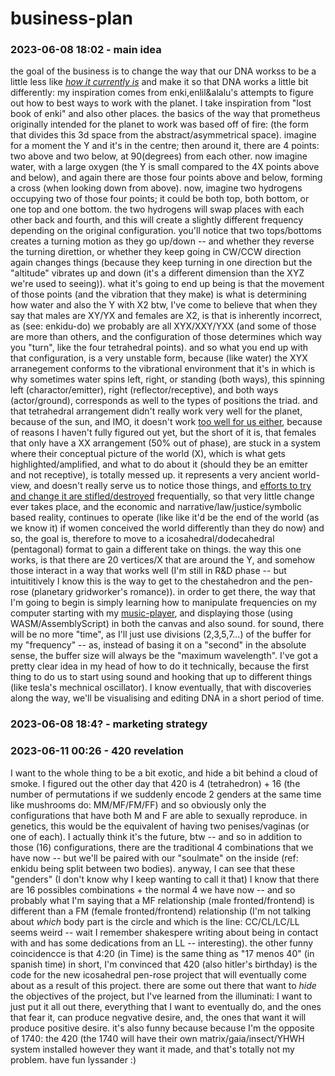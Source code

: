 # business-plan

### 2023-06-08 18:02 - main idea

the goal of the business is to change the way that our DNA workss to be a little less like [*how it currently is*](TODO) and make it so that DNA works a little bit differently: my inspiration comes from enki,enlil&alalu's attempts to figure out how to best ways to work with the planet. I take inspiration from "lost book of enki" and also other places. the basics of the way that prometheus originally intended for the planet to work was based off of fire: (the form that divides this 3d space from the abstract/asymmetrical space). imagine for a moment the Y and it's in the centre; then around it, there are 4 points: two above and two below, at 90(degrees) from each other. now imagine water, with a large oxygen (the Y is small compared to the 4X points above and below), and again there are those four points above and below, forming a cross (when looking down from above). now, imagine two hydrogens occupying two of those four points; it could be both top, both bottom, or one top and one bottom. the two hydrogens will swap places with each other back and fourth, and this will create a slightly different frequency depending on the original configuration. you'll notice that two tops/bottoms creates a turning motion as they go up/down -- and whether they reverse the turning direttion, or whether they keep going in CW/CCW direction again changes things (because they keep turning in one direction but the "altitude" vibrates up and down (it's a different dimension than the XYZ we're used to seeing)).
  what it's going to end up being is that the movement of those points (and the vibration that they make) is what is determining how water and also the Y with X2
    btw, I've come to believe that when they say that males are XY/YX and females are X2, is that is inherently incorrect, as (see: enkidu-do) we probably are all XYX/XXY/YXX (and some of those are more than others, and the configuration of those determines which way you "turn", like the four tetrahedral points).
  and so what you end up with that configuration, is a very unstable form, because (like water) the XYX arranegement conforms to the vibrational environment that it's in
    which is why sometimes water spins left, right, or standing (both ways),
      this spinning left (charactor/emitter), right (reflector/receptive), and both ways (actor/ground), corresponds as well to the types of positions the triad.
    and that tetrahedral arrangement didn't really work very well for the planet, because of the sun, and IMO, it doesn't work [too well for us either](/README.md), because of reasons I haven't fully figured out yet, but the short of it is, that females that only have a XX arrangement (50% out of phase), are stuck in a system where their conceptual picture of the world (X), which is what gets highlighted/amplified, and what to do about it (should they be an emitter and not receptive), is totally messed up. it represents a very ancient world-view, and doesn't really serve us to notice those things, and [efforts to try and change it are stifled/destroyed](TODO) frequentially, so that very little change ever takes place, and the economic and narrative/law/justice/symbolic based reality, continues to operate (like like it'd be the end of the world (as we know it) if women conceived the world differently than they do now)
  and so, the goal is, therefore to move to a icosahedral/dodecahedral (pentagonal) format to gain a different take on things. the way this one works, is that there are 20 vertices/X that are around the Y, and somehow those interact in a way that works well (I'm still in R&D phase -- but intuititively I know this is the way to get to the chestahedron and the pen-rose (planetary gridworker's romance)).
    in order to get there, the way that I'm going to begin is simply learning how to manipulate frequencies on my computer starting with my [music-player](/music-player.md), and displaying those (using WASM/AssemblyScript) in both the canvas and also sound. for sound, there will be no more "time", as I'll just use divisions (2,3,5,7...) of the buffer for my "frequency" -- as, instead of basing it on a "second" in the absolute sense, the buffer size will always be the "maximum wavelength". I've got a pretty clear idea in my head of how to do it technically, because the first thing to do us to start using sound and hooking that up to different things (like tesla's mechnical oscillator). I know eventually, that with discoveries along the way, we'll be visualising and editing DNA in a short period of time.

### 2023-06-08 18:4? - marketing strategy

### 2023-06-11 00:26 - 420 revelation

I want to the whole thing to be a bit exotic, and hide a bit behind a cloud of smoke. I figured out the other day that 420 is 4 (tetrahedron) + 16 (the number of permutations if we suddenly encode 2 genders at the same time like mushrooms do: MM/MF/FM/FF) and so obviously only the configurations that have both M and F are able to sexually reproduce. in genetics, this would be the equivalent of having two penises/vaginas (or one of each). I actually think it's the future, btw -- and so in addition to those (16) configurations, there are the traditional 4 combinations that we have now -- but we'll be paired with our "soulmate" on the inside (ref: enkidu being split between two bodies). anyway, I can see that these "genders" (I don't know why I keep wanting to call it that)
  I know that there are 16 possibles combinations + the normal 4 we have now -- and so probably what I'm saying that a MF relationship (male fronted/frontend) is different than a FM (female fronted/frontend) relationship (I'm not talking about *which* body part is the circle and which is the line: CC/CL/LC/LL seems weird -- wait I remember shakespere writing about being in contact with and has some dedications from an LL -- interesting).
    the other funny coincidencce is that 4:20 (in Time) is the same thing as "17 menos 40" (in spanish time)
in short, I'm convinced that 420 (also hitler's birthday) is the code for the new icosahedral pen-rose project that will eventually come about as a result of this project. there are some out there that want to *hide* the objectives of the project, but I've learned from the illuminati: I want to just put it all out there, everything that I want to eventually do, and the ones that fear it, can produce negvative desire, and, the ones that want it will produce positive desire.
  it's also funny because because I'm the opposite of 1740: the 420 (the 1740 will have their own matrix/gaia/insect/YHWH system installed however they want it made, and that's totally not my problem. have fun lyssander :)
